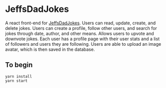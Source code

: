 # JeffsDadJokes

A react front-end for [JeffsDadJokes](https://jeffsdadjokes.com). Users can read, update, create, and delete jokes. Users can create a profile, follow other users, and search for jokes through date, author, and other means. Allows users to upvote and downvote jokes. Each user has a profile page with their user stats and a list of followers and users they are following. Users are able to upload an image avatar, which is then saved in the database.

## To begin

```(javascript)
yarn install
yarn start
```
